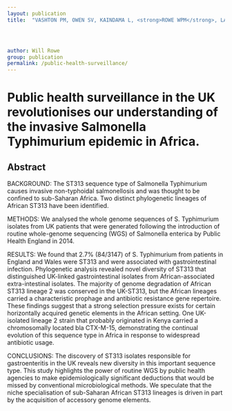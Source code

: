```yaml
---
layout: publication
title:  "VASHTON PM, OWEN SV, KAINDAMA L, <strong>ROWE WPM</strong>, LANE CR, LARKIN L, NAIR S, JENKINS C, DE PINNA EM, FEASEY NA, HINTON JCD, DALLMAN TJ. 2017. Public health surveillance in the UK revolutionises our understanding of the invasive Salmonella Typhimurium epidemic... Genome Medicine"




author: Will Rowe
group: publication
permalink: /public-health-surveillance/
---
```


# Public health surveillance in the UK revolutionises our understanding of the invasive Salmonella Typhimurium epidemic in Africa.

## Abstract

BACKGROUND:
The ST313 sequence type of Salmonella Typhimurium causes invasive non-typhoidal salmonellosis and was thought to be confined to sub-Saharan Africa. Two distinct phylogenetic lineages of African ST313 have been identified.

METHODS:
We analysed the whole genome sequences of S. Typhimurium isolates from UK patients that were generated following the introduction of routine whole-genome sequencing (WGS) of Salmonella enterica by Public Health England in 2014.

RESULTS:
We found that 2.7% (84/3147) of S. Typhimurium from patients in England and Wales were ST313 and were associated with gastrointestinal infection. Phylogenetic analysis revealed novel diversity of ST313 that distinguished UK-linked gastrointestinal isolates from African-associated extra-intestinal isolates. The majority of genome degradation of African ST313 lineage 2 was conserved in the UK-ST313, but the African lineages carried a characteristic prophage and antibiotic resistance gene repertoire. These findings suggest that a strong selection pressure exists for certain horizontally acquired genetic elements in the African setting. One UK-isolated lineage 2 strain that probably originated in Kenya carried a chromosomally located bla CTX-M-15, demonstrating the continual evolution of this sequence type in Africa in response to widespread antibiotic usage.

CONCLUSIONS:
The discovery of ST313 isolates responsible for gastroenteritis in the UK reveals new diversity in this important sequence type. This study highlights the power of routine WGS by public health agencies to make epidemiologically significant deductions that would be missed by conventional microbiological methods. We speculate that the niche specialisation of sub-Saharan African ST313 lineages is driven in part by the acquisition of accessory genome elements.